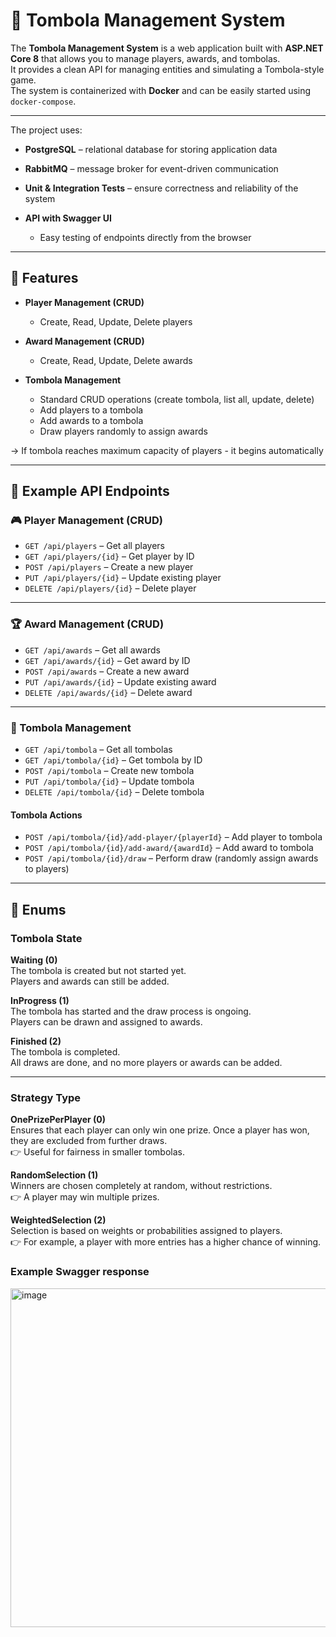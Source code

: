 # 🎲 Tombola Management System

The **Tombola Management System** is a web application built with **ASP.NET Core 8** that allows you to manage players, awards, and tombolas.  
It provides a clean API for managing entities and simulating a Tombola-style game.  
The system is containerized with **Docker** and can be easily started using `docker-compose`.

---

The project uses:
- **PostgreSQL** – relational database for storing application data  
- **RabbitMQ** – message broker for event-driven communication  
- **Unit & Integration Tests** – ensure correctness and reliability of the system    

- **API with Swagger UI**  
  - Easy testing of endpoints directly from the browser
 
---

## 🚀 Features
- **Player Management (CRUD)**  
  - Create, Read, Update, Delete players  

- **Award Management (CRUD)**  
  - Create, Read, Update, Delete awards  

- **Tombola Management**  
  - Standard CRUD operations (create tombola, list all, update, delete)  
  - Add players to a tombola  
  - Add awards to a tombola  
  - Draw players randomly to assign awards
 
 -> If tombola reaches maximum capacity of players - it begins automatically

---

## 📖 Example API Endpoints

### 🎮 Player Management (CRUD)

- `GET /api/players` – Get all players  
- `GET /api/players/{id}` – Get player by ID  
- `POST /api/players` – Create a new player  
- `PUT /api/players/{id}` – Update existing player  
- `DELETE /api/players/{id}` – Delete player  

---

### 🏆 Award Management (CRUD)

- `GET /api/awards` – Get all awards  
- `GET /api/awards/{id}` – Get award by ID  
- `POST /api/awards` – Create a new award  
- `PUT /api/awards/{id}` – Update existing award  
- `DELETE /api/awards/{id}` – Delete award  

---

### 🎲 Tombola Management

- `GET /api/tombola` – Get all tombolas  
- `GET /api/tombola/{id}` – Get tombola by ID  
- `POST /api/tombola` – Create new tombola  
- `PUT /api/tombola/{id}` – Update tombola  
- `DELETE /api/tombola/{id}` – Delete tombola  

#### Tombola Actions
- `POST /api/tombola/{id}/add-player/{playerId}` – Add player to tombola  
- `POST /api/tombola/{id}/add-award/{awardId}` – Add award to tombola  
- `POST /api/tombola/{id}/draw` – Perform draw (randomly assign awards to players)

---
## 🔑 Enums

### Tombola State

**Waiting (0)**  
The tombola is created but not started yet.  
Players and awards can still be added.

**InProgress (1)**  
The tombola has started and the draw process is ongoing.  
Players can be drawn and assigned to awards.

**Finished (2)**  
The tombola is completed.  
All draws are done, and no more players or awards can be added.

---
### Strategy Type

**OnePrizePerPlayer (0)**  
Ensures that each player can only win one prize. Once a player has won, they are excluded from further draws.  
👉 Useful for fairness in smaller tombolas.

**RandomSelection (1)**  
Winners are chosen completely at random, without restrictions.  
👉 A player may win multiple prizes.

**WeightedSelection (2)**  
Selection is based on weights or probabilities assigned to players.  
👉 For example, a player with more entries has a higher chance of winning. 

### Example Swagger response
<img width="1530" height="542" alt="image" src="https://github.com/user-attachments/assets/096e8155-4b63-4451-98ca-206698b393a0" />


